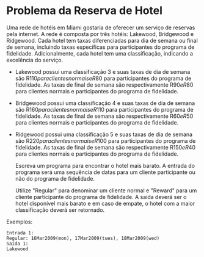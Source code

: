 Problema da Reserva de Hotel
===

Uma rede de hotéis em Miami gostaria de oferecer um serviço de reservas pela internet. A
rede é composta por três hotéis: Lakewood, Bridgewood e Ridgewood. Cada hotel tem taxas
diferenciadas para dia de semana ou final de semana, incluindo taxas específicas para
participantes do programa de fidelidade. Adicionalmente, cada hotel tem uma classificação,
indicando a excelência do serviço.

* Lakewood possui uma classificação 3 e suas taxas de dia de semana são R$110 para
  clientes normais e R$80 para participantes do programa de fidelidade. As taxas de
  final de semana são respectivamente R$90 e R$80 para clientes normais e
  participantes do programa de fidelidade.
  
* Bridgewood possui uma classificação 4 e suas taxas de dia de semana são R$160
  para clientes normais e R$110 para participantes do programa de fidelidade. As taxas
  de final de semana são respectivamente R$60 e R$50 para clientes normais e
  participantes do programa de fidelidade.

* Ridgewood possui uma classificação 5 e suas taxas de dia de semana são R$220
  para clientes normais e R$100 para participantes do programa de fidelidade. As taxas
  de final de semana são respectivamente R$150 e R$40 para clientes normais e
  participantes do programa de fidelidade.
  
  Escreva um programa para encontrar o hotel mais barato. A entrada do programa será uma
sequência de datas para um cliente participante ou não do programa de fidelidade.

  Utilize "Regular" para denominar um cliente normal e "Reward" para um cliente participante
do programa de fidelidade. A saída deverá ser o hotel disponível mais barato e em caso de
empate, o hotel com a maior classificação deverá ser retornado.

Exemplos:
```
Entrada 1:
Regular: 16Mar2009(mon), 17Mar2009(tues), 18Mar2009(wed)
Saída 1:
Lakewood

